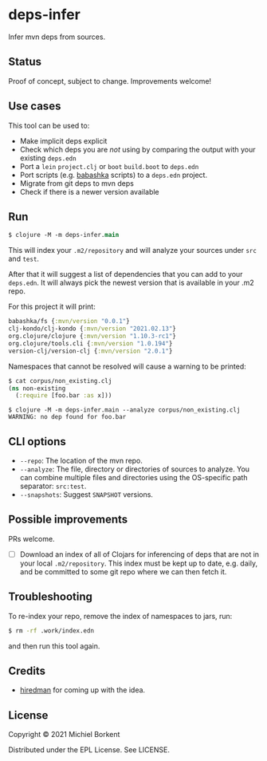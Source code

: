 # deps-infer

Infer mvn deps from sources.

## Status

Proof of concept, subject to change. Improvements welcome!

## Use cases

This tool can be used to:

- Make implicit deps explicit
- Check which deps you are _not_ using by comparing the output with your existing `deps.edn`
- Port a `lein` `project.clj` or `boot` `build.boot` to `deps.edn`
- Port scripts (e.g. [babashka](https://github.com/babashka/babashka)
scripts) to a `deps.edn` project.
- Migrate from git deps to mvn deps
- Check if there is a newer version available

## Run

``` clojure
$ clojure -M -m deps-infer.main
```

This will index your `.m2/repository` and will analyze your sources under `src`
and `test`.

After that it will suggest a list of dependencies that you can add to your
`deps.edn`. It will always pick the newest version that is available in your .m2
repo.

For this project it will print:

``` clojure
babashka/fs {:mvn/version "0.0.1"}
clj-kondo/clj-kondo {:mvn/version "2021.02.13"}
org.clojure/clojure {:mvn/version "1.10.3-rc1"}
org.clojure/tools.cli {:mvn/version "1.0.194"}
version-clj/version-clj {:mvn/version "2.0.1"}
```

Namespaces that cannot be resolved will cause a warning to be printed:

``` clojure
$ cat corpus/non_existing.clj
(ns non-existing
  (:require [foo.bar :as x]))
```

```
$ clojure -M -m deps-infer.main --analyze corpus/non_existing.clj
WARNING: no dep found for foo.bar
```

## CLI options

- `--repo`: The location of the mvn repo.
- `--analyze`: The file, directory or directories of sources to analyze. You can
combine multiple files and directories using the OS-specific path separator:
`src:test`.
- `--snapshots`: Suggest `SNAPSHOT` versions.

## Possible improvements

PRs welcome.

- [ ] Download an index of all of Clojars for inferencing of deps that are not
      in your local `.m2/repository`. This index must be kept up to date,
      e.g. daily, and be committed to some git repo where we can then fetch it.

## Troubleshooting

To re-index your repo, remove the index of namespaces to jars, run:

``` bash
$ rm -rf .work/index.edn
```

and then run this tool again.

## Credits

- [hiredman](https://gist.github.com/hiredman/15186e238dc365fd72e2e09c3eb7561a)
for coming up with the idea.

## License

Copyright © 2021 Michiel Borkent

Distributed under the EPL License. See LICENSE.
